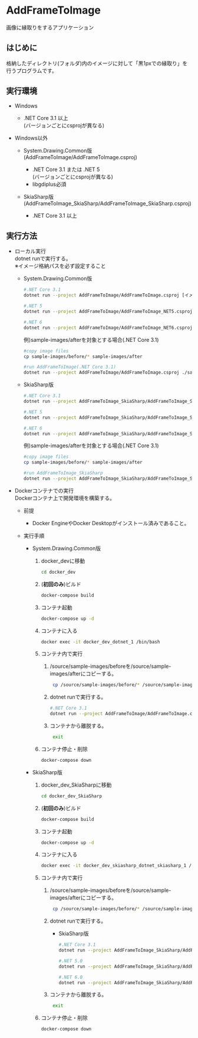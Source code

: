 # AddFrameToImage
画像に縁取りをするアプリケーション

## はじめに
格納したディレクトリ(フォルダ)内のイメージに対して「黒1pxでの縁取り」を行うプログラムです。

## 実行環境
* Windows
  * .NET Core 3.1 以上  
  (バージョンごとにcsprojが異なる)

* Windows以外
  * System.Drawing.Common版(AddFrameToImage/AddFrameToImage.csproj)
    * .NET Core 3.1 または .NET 5  
        (バージョンごとにcsprojが異なる)
    * libgdiplus必須

  * SkiaSharp版(AddFrameToImage_SkiaSharp/AddFrameToImage_SkiaSharp.csproj)
    * .NET Core 3.1 以上

## 実行方法
* ローカル実行  
    dotnet runで実行する。  
    ※イメージ格納パスを必ず設定すること  
    * System.Drawing.Common版
        ```sh
        #.NET Core 3.1
        dotnet run --project AddFrameToImage/AddFrameToImage.csproj [イメージを格納したディレクトリ(フォルダ)パス]

        #.NET 5
        dotnet run --project AddFrameToImage/AddFrameToImage_NET5.csproj [イメージを格納したディレクトリ(フォルダ)パス]

        #.NET 6
        dotnet run --project AddFrameToImage/AddFrameToImage_NET6.csproj [イメージを格納したディレクトリ(フォルダ)パス]
        ```  
        例)sample-images/afterを対象とする場合(.NET Core 3.1)  
        ```sh
        #copy image files
        cp sample-images/before/* sample-images/after

        #run AddFrameToImage(.NET Core 3.1)
        dotnet run --project AddFrameToImage/AddFrameToImage.csproj ./sample-images/after
        ```  

    * SkiaSharp版
        ```sh
        #.NET Core 3.1
        dotnet run --project AddFrameToImage_SkiaSharp/AddFrameToImage_SkiaSharp.csproj [イメージを格納したディレクトリ(フォルダ)パス]

        #.NET 5
        dotnet run --project AddFrameToImage_SkiaSharp/AddFrameToImage_SkiaSharp_NET5.csproj [イメージを格納したディレクトリ(フォルダ)パス]

        #.NET 6
        dotnet run --project AddFrameToImage_SkiaSharp/AddFrameToImage_SkiaSharp_NET6.csproj [イメージを格納したディレクトリ(フォルダ)パス]
        ```  
        例)sample-images/afterを対象とする場合(.NET Core 3.1)  
        ```sh
        #copy image files
        cp sample-images/before/* sample-images/after

        #run AddFrameToImage_SkiaSharp
        dotnet run --project AddFrameToImage_SkiaSharp/AddFrameToImage_SkiaSharp.csproj ./sample-images/after
        ```

* Dockerコンテナでの実行  
    Dockerコンテナ上で開発環境を構築する。  
   * 前提  
     * Docker EngineやDocker Desktopがインストール済みであること。

   * 実行手順  
     * System.Drawing.Common版
        1. docker_devに移動  
            ```sh
            cd docker_dev
            ```

        1. (**初回のみ**)ビルド  
            ```sh
            docker-compose build
            ```

        1. コンテナ起動  
            ```sh
            docker-compose up -d
            ```

        1. コンテナに入る  
            ```sh
            docker exec -it docker_dev_dotnet_1 /bin/bash
            ```

        1. コンテナ内で実行 
            1. /source/sample-images/beforeを/source/sample-images/afterにコピーする。
                ```sh
                 cp /source/sample-images/before/* /source/sample-images/after
                ```

            1. dotnet runで実行する。
                ```sh
                #.NET Core 3.1
                dotnet run --project AddFrameToImage/AddFrameToImage.csproj /source/sample-images/after
                ```

            1. コンテナから離脱する。
                ```sh
                 exit
                ```

        1. コンテナ停止・削除  
            ```sh
            docker-compose down
            ```

     * SkiaSharp版
        1. docker_dev_SkiaSharpに移動  
            ```sh
            cd docker_dev_SkiaSharp
            ```

        1. (**初回のみ**)ビルド  
            ```sh
            docker-compose build
            ```

        1. コンテナ起動  
            ```sh
            docker-compose up -d
            ```

        1. コンテナに入る  
            ```sh
            docker exec -it docker_dev_skiasharp_dotnet_skiasharp_1 /bin/bash
            ```

        1. コンテナ内で実行 
            1. /source/sample-images/beforeを/source/sample-images/afterにコピーする。
                ```sh
                 cp /source/sample-images/before/* /source/sample-images/after
                ```

            1. dotnet runで実行する。
                * SkiaSharp版
                    ```sh
                    #.NET Core 3.1
                    dotnet run --project AddFrameToImage_SkiaSharp/AddFrameToImage_SkiaSharp.csproj /source/sample-images/after

                    #.NET 5.0
                    dotnet run --project AddFrameToImage_SkiaSharp/AddFrameToImage_SkiaSharp_NET5.csproj /source/sample-images/after

                    #.NET 6.0
                    dotnet run --project AddFrameToImage_SkiaSharp/AddFrameToImage_SkiaSharp_NET6.csproj /source/sample-images/after
                    ```

            1. コンテナから離脱する。
                ```sh
                 exit
                ```

        1. コンテナ停止・削除  
            ```sh
            docker-compose down
            ```